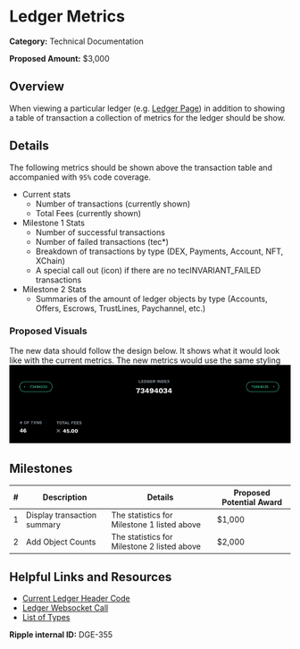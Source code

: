 # Ledger Metrics

**Category:** Technical Documentation

**Proposed Amount:** $3,000

## Overview
When viewing a particular ledger (e.g. [Ledger Page](https://livenet.xrpl.org/ledgers/69537171)) in addition to showing a table of transaction a collection of metrics for the ledger should be show.

## Details
The following metrics should be shown above the transaction table and accompanied with `95%` code coverage.

- Current stats
	- Number of transactions (currently shown)
	- Total Fees (currently shown)
- Milestone 1 Stats
	- Number of successful transactions
	- Number of failed transactions (tec*)
	- Breakdown of transactions by type (DEX, Payments, Account, NFT, XChain)
	- A special call out (icon) if there are no tecINVARIANT_FAILED transactions
- Milestone 2 Stats
	- Summaries of the amount of ledger objects by type (Accounts, Offers, Escrows, TrustLines, Paychannel, etc.)
	
### Proposed Visuals
The new data should follow the design below.  It shows what it would look like with the current metrics.  The new metrics would use the same styling
![Explorer Ledger Proposed Design](./images/explorer-ledger-proposed-design.png)

## Milestones

| # | Description | Details | Proposed Potential Award |
| --- | --- | --- | --- |
| 1 | Display transaction summary | The statistics for Milestone 1 listed above | $1,000 |
| 2 | Add Object Counts | The statistics for Milestone 2 listed above | $2,000 |

## Helpful Links and Resources

- [Current Ledger Header Code](https://github.com/ripple/explorer/blob/staging/src/containers/Ledger/index.js#L87-L141)
- [Ledger Websocket Call](https://xrpl.org/websocket-api-tool.html#ledger)
- [List of Types](https://xrpl.org/ledger-object-types.html)

**Ripple internal ID:** DGE-355

